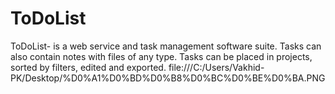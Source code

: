 # ToDoList
ToDoList- is a web service and task management software suite. Tasks can also contain notes with files of any type. Tasks can be placed in projects, sorted by filters, edited and exported.
file:///C:/Users/Vakhid-PK/Desktop/%D0%A1%D0%BD%D0%B8%D0%BC%D0%BE%D0%BA.PNG
